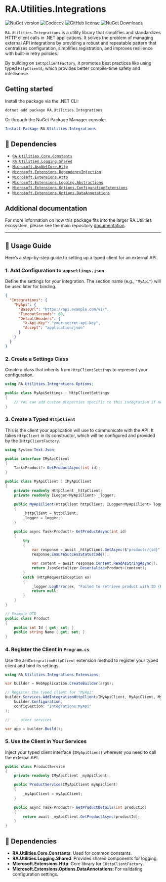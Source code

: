 # RA.Utilities.Integrations

[![NuGet version](https://img.shields.io/nuget/v/RA.Utilities.Integrations.svg)](https://www.nuget.org/packages/RA.Utilities.Integrations/)
[![Codecov](https://codecov.io/github/RedonAlla/RA.Utilities/graph/badge.svg)](https://codecov.io/github/RedonAlla/RA.Utilities)
[![GitHub license](https://img.shields.io/github/license/RedonAlla/RA.Utilities)](https://github.com/RedonAlla/RA.Utilities/blob/main/LICENSE)
[![NuGet Downloads](https://img.shields.io/nuget/dt/RA.Utilities.Integrations.svg)](https://www.nuget.org/packages/RA.Utilities.Integrations/)

`RA.Utilities.Integrations` is a utility library that simplifies and standardizes HTTP client calls in .NET applications. It solves the problem of managing external API integrations by providing a robust and repeatable pattern that centralizes configuration, simplifies registration, and improves resilience with built-in retry policies.

By building on `IHttpClientFactory`, it promotes best practices like using typed `HttpClient`s, which provides better compile-time safety and intellisense.

## Getting started

Install the package via the .NET CLI:

```bash
dotnet add package RA.Utilities.Integrations
```

Or through the NuGet Package Manager console:

```powershell
Install-Package RA.Utilities.Integrations
```

## 🔗 Dependencies

-   [`RA.Utilities.Core.Constants`](https://redonalla.github.io/RA.Utilities/nuget-packages/core/CoreConstants/)
-   [`RA.Utilities.Logging.Shared`](https://redonalla.github.io/RA.Utilities/nuget-packages/Logging/Shared/)
-   [`Microsoft.AspNetCore.Http`](https://learn.microsoft.com/en-us/dotnet/api/microsoft.aspnetcore.http)
-   [`Microsoft.Extensions.DependencyInjection`](https://learn.microsoft.com/en-us/dotnet/api/microsoft.extensions.dependencyinjection)
-   [`Microsoft.Extensions.Http`](https://learn.microsoft.com/en-us/dotnet/api/microsoft.extensions.http)
-   [`Microsoft.Extensions.Logging.Abstractions`](https://learn.microsoft.com/en-us/dotnet/api/microsoft.extensions.logging.abstractions)
-   [`Microsoft.Extensions.Options.ConfigurationExtensions`](https://www.nuget.org/packages/microsoft.extensions.options.configurationextensions/)
-   [`Microsoft.Extensions.Options.DataAnnotations`](https://www.nuget.org/packages/Microsoft.Extensions.Options.DataAnnotations)

## Additional documentation

For more information on how this package fits into the larger RA.Utilities ecosystem, please see the main repository [documentation](https://redonalla.github.io/RA.Utilities/nuget-packages/Integrations/).

---

## 🚀 Usage Guide

Here’s a step-by-step guide to setting up a typed client for an external API.

### 1. Add Configuration to `appsettings.json`

Define the settings for your integration. The section name (e.g., `"MyApi"`) will be used later for binding.

```json
{
  "Integrations": {
    "MyApi": {
      "BaseUrl": "https://api.example.com/v1/",
      "TimeoutSeconds": 60,
      "DefaultHeaders": {
        "X-Api-Key": "your-secret-api-key",
        "Accept": "application/json"
      }
    }
  }
}
```

### 2. Create a Settings Class

Create a class that inherits from `HttpClientSettings` to represent your configuration.

```csharp
using RA.Utilities.Integrations.Options;

public class MyApiSettings : HttpClientSettings
{
    // You can add custom properties specific to this integration if needed.
}
```

### 3. Create a Typed `HttpClient`

This is the client your application will use to communicate with the API. It takes `HttpClient` in its constructor, which will be configured and provided by the `IHttpClientFactory`.

```csharp
using System.Text.Json;

public interface IMyApiClient
{
    Task<Product?> GetProductAsync(int id);
}

public class MyApiClient : IMyApiClient
{
    private readonly HttpClient _httpClient;
    private readonly ILogger<MyApiClient> _logger;

    public MyApiClient(HttpClient httpClient, ILogger<MyApiClient> logger)
    {
        _httpClient = httpClient;
        _logger = logger;
    }

    public async Task<Product?> GetProductAsync(int id)
    {
        try
        {
            var response = await _httpClient.GetAsync($"products/{id}");
            response.EnsureSuccessStatusCode();

            var content = await response.Content.ReadAsStringAsync();
            return JsonSerializer.Deserialize<Product>(content);
        }
        catch (HttpRequestException ex)
        {
            _logger.LogError(ex, "Failed to retrieve product with ID {ProductId}.", id);
            return null;
        }
    }
}

// Example DTO
public class Product
{
    public int Id { get; set; }
    public string Name { get; set; }
}
```

### 4. Register the Client in `Program.cs`

Use the `AddIntegrationHttpClient` extension method to register your typed client and bind its settings.

```csharp
using RA.Utilities.Integrations.Extensions;

var builder = WebApplication.CreateBuilder(args);

// Register the typed client for "MyApi"
builder.Services.AddIntegrationHttpClient<IMyApiClient, MyApiClient, MyApiSettings>(
    builder.Configuration,
    configSection: "Integrations:MyApi"
);

// ... other services

var app = builder.Build();
```

### 5. Use the Client in Your Services

Inject your typed client interface (`IMyApiClient`) wherever you need to call the external API.

```csharp
public class ProductService
{
    private readonly IMyApiClient _myApiClient;

    public ProductService(IMyApiClient myApiClient)
    {
        _myApiClient = myApiClient;
    }

    public async Task<Product?> GetProductDetails(int productId)
    {
        return await _myApiClient.GetProductAsync(productId);
    }
}
```

## 🔗 Dependencies

-   **RA.Utilities.Core.Constants**: Used for common constants.
-   **RA.Utilities.Logging.Shared**: Provides shared components for logging.
-   **Microsoft.Extensions.Http**: Core library for `IHttpClientFactory`.
-   **Microsoft.Extensions.Options.DataAnnotations**: For validating configuration settings.